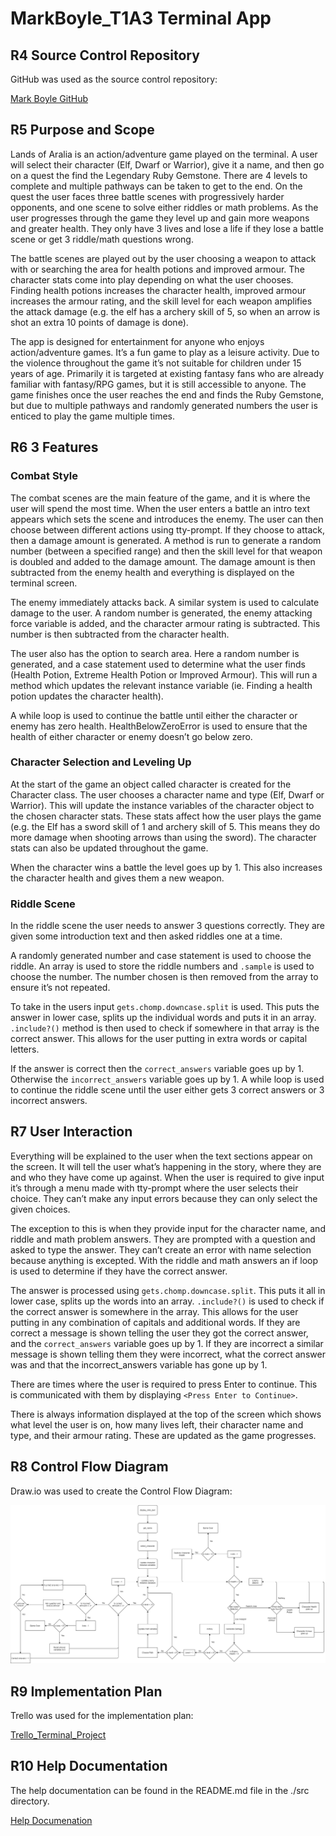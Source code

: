 # MarkBoyle_T1A3 Terminal App #

## R4 Source Control Repository ##

GitHub was used as the source control repository:

[Mark Boyle GitHub](https://github.com/Mark-Boyle/MarkBoyle_T1A3)

## R5 Purpose and Scope ##

Lands of Aralia is an action/adventure game played on the terminal. A user will select their character (Elf, Dwarf or Warrior), give it a name, and then go on a quest the find the Legendary Ruby Gemstone. There are 4 levels to complete and multiple pathways can be taken to get to the end. On the quest the user faces three battle scenes with progressively harder opponents, and one scene to solve either riddles or math problems. As the user progresses through the game they level up and gain more weapons and greater health. They only have 3 lives and lose a life if they lose a battle scene or get 3 riddle/math questions wrong. 

The battle scenes are played out by the user choosing a weapon to attack with or searching the area for health potions and improved armour. The character stats come into play depending on what the user chooses. Finding health potions increases the character health, improved armour increases the armour rating, and the skill level for each weapon amplifies the attack damage (e.g. the elf has a archery skill of 5, so when an arrow is shot an extra 10 points of damage is done). 

The app is designed for entertainment for anyone who enjoys action/adventure games. It’s a fun game to play as a leisure activity. Due to the violence throughout the game it’s not suitable for children under 15 years of age. Primarily it is targeted at existing fantasy fans who are already familiar with fantasy/RPG games, but it is still accessible to anyone. The game finishes once the user reaches the end and finds the Ruby Gemstone, but due to multiple pathways and randomly generated numbers the user is enticed to play the game multiple times.  

## R6 3 Features ##

### Combat Style ### 

The combat scenes are the main feature of the game, and it is where the user will spend the most time. When the user enters a battle an intro text appears which sets the scene and introduces the enemy. The user can then choose between different actions using tty-prompt. If they choose to attack, then a damage amount is generated. A method is run to generate a random number (between a specified range) and then the skill level for that weapon is doubled and added to the damage amount. The damage amount is then subtracted from the enemy health and everything is displayed on the terminal screen. 

The enemy immediately attacks back. A similar system is used to calculate damage to the user. A random number is generated, the enemy attacking force variable is added, and the character armour rating is subtracted. This number is then subtracted from the character health. 

The user also has the option to search area. Here a random number is generated, and a case statement used to determine what the user finds (Health Potion, Extreme Health Potion or Improved Armour). This will run a method which updates the relevant instance variable (ie. Finding a health potion updates the character health).  

A while loop is used to continue the battle until either the character or enemy has zero health.
HealthBelowZeroError is used to ensure that the health of either character or enemy doesn’t go below zero. 

### Character Selection and Leveling Up ###

At the start of the game an object called character is created for the Character class. The user chooses a character name and type (Elf, Dwarf or Warrior). This will update the instance variables of the character object to the chosen character stats. These stats affect how the user plays the game (e.g. the Elf has a sword skill of 1 and archery skill of 5. This means they do more damage when shooting arrows than using the sword). The character stats can also be updated throughout the game. 

When the character wins a battle the level goes up by 1. This also increases the character health and gives them a new weapon.  

### Riddle Scene ####

In the riddle scene the user needs to answer 3 questions correctly. They are given some introduction text and then asked riddles one at a time. 

A randomly generated number and case statement is used to choose the riddle. An array is used to store the riddle numbers and `.sample` is used to choose the number. The number chosen is then removed from the array to ensure it’s not repeated. 

To take in the users input `gets.chomp.downcase.split` is used. This puts the answer in lower case, splits up the individual words and puts it in an array. `.include?()` method is then used to check if somewhere in that array is the correct answer. This allows for the user putting in extra words or capital letters. 

If the answer is correct then the `correct_answers` variable goes up by 1. Otherwise the `incorrect_answers` variable goes up by 1. A while loop is used to continue the riddle scene until the user either gets 3 correct answers or 3 incorrect answers.


## R7 User Interaction ##

Everything will be explained to the user when the text sections appear on the screen. It will tell the user what’s happening in the story, where they are and who they have come up against. When the user is required to give input it’s through a menu made with tty-prompt where the user selects their choice. They can’t make any input errors because they can only select the given choices. 

The exception to this is when they provide input for the character name, and riddle and math problem answers. They are prompted with a question and asked to type the answer. They can’t create an error with name selection because anything is excepted. With the riddle and math answers an if loop is used to determine if they have the correct answer. 

The answer is processed using `gets.chomp.downcase.split`. This puts it all in lower case, splits up the words into an array. `.include?()` is used to check if the correct answer is somewhere in the array. This allows for the user putting in any combination of capitals and additional words. If they are correct a message is shown telling the user they got the correct answer, and the `correct_answers` variable goes up by 1. If they are incorrect a similar message is shown telling them they were incorrect, what the correct answer was and that the incorrect_answers variable has gone up by 1. 

There are times where the user is required to press Enter to continue. This is communicated with them by displaying `<Press Enter to Continue>`. 

There is always information displayed at the top of the screen which shows what level the user is on, how many lives left, their character name and type, and their armour rating. These are updated as the game progresses. 

## R8 Control Flow Diagram ##

Draw.io was used to create the Control Flow Diagram: 

![Control Flow Diagram](./docs/control_flow_diagram.png)

## R9 Implementation Plan ##

Trello was used for the implementation plan:

[Trello_Terminal_Project](https://trello.com/b/zTM5zJNT/terminal-app)

## R10 Help Documentation ##

The help documentation can be found in the README.md file in the ./src directory.

[Help Documenation](./docs/README.md)